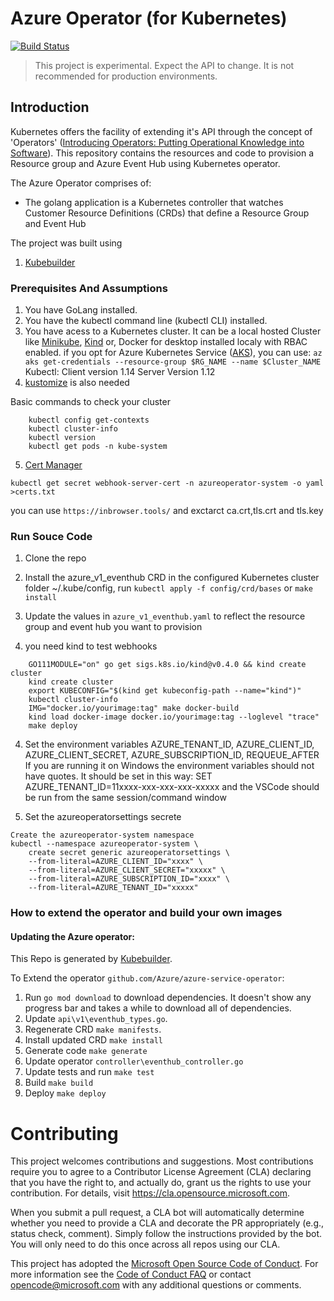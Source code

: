 # Azure Operator (for Kubernetes)

[![Build Status](https://dev.azure.com/azure/azure-service-operator/_apis/build/status/Azure.azure-service-operator?branchName=master)](https://dev.azure.com/azure/azure-service-operator/_build/latest?definitionId=36&branchName=master)

> This project is experimental. Expect the API to change. It is not recommended for production environments.

## Introduction

Kubernetes offers the facility of extending it's API through the concept of 'Operators' ([Introducing Operators: Putting Operational Knowledge into Software](https://coreos.com/blog/introducing-operators.html)). This repository contains the resources and code to provision a Resource group and Azure Event Hub using Kubernetes operator.

The Azure Operator comprises of:
- The golang application is a Kubernetes controller that watches Customer Resource Definitions (CRDs) that define a Resource Group and Event Hub 

The project was built using

1. [Kubebuilder](https://book.kubebuilder.io/)

### Prerequisites And Assumptions

1. You have GoLang installed.
2. You have the kubectl command line (kubectl CLI) installed.
3. You have acess to a Kubernetes cluster. It can be a local hosted Cluster like [Minikube](https://kubernetes.io/docs/tasks/tools/install-minikube/), [Kind](https://github.com/kubernetes-sigs/kind) or, Docker for desktop installed localy with RBAC enabled. if you opt for Azure Kubernetes Service ([AKS](https://azure.microsoft.com/en-au/services/kubernetes-service/)), you can use: `az aks get-credentials --resource-group $RG_NAME --name $Cluster_NAME`
Kubectl: Client version 1.14 Server Version 1.12
4. [kustomize](https://github.com/kubernetes-sigs/kustomize) is also needed

Basic commands to check your cluster

```shell
    kubectl config get-contexts
    kubectl cluster-info
    kubectl version
    kubectl get pods -n kube-system
```

5. [Cert Manager](https://docs.cert-manager.io/en/latest/getting-started/install/kubernetes.html)
```shell
kubectl get secret webhook-server-cert -n azureoperator-system -o yaml >certs.txt
```
you can use `https://inbrowser.tools/` and exctarct ca.crt,tls.crt and tls.key

### Run Souce Code

1. Clone the repo

2. Install the azure_v1_eventhub CRD in the configured Kubernetes cluster folder ~/.kube/config, 
run `kubectl apply -f config/crd/bases` or `make install`

3. Update the values in `azure_v1_eventhub.yaml` to reflect the resource group and event hub you want to provision

4. you need kind to test webhooks

```shell
    GO111MODULE="on" go get sigs.k8s.io/kind@v0.4.0 && kind create cluster
    kind create cluster
    export KUBECONFIG="$(kind get kubeconfig-path --name="kind")"
    kubectl cluster-info
    IMG="docker.io/yourimage:tag" make docker-build
    kind load docker-image docker.io/yourimage:tag --loglevel "trace"
    make deploy
```

4. Set the environment variables AZURE_TENANT_ID, AZURE_CLIENT_ID, AZURE_CLIENT_SECRET, AZURE_SUBSCRIPTION_ID, REQUEUE_AFTER
If you are running it on Windows the environment variables should not have quotes. It should be set in this way:
SET  AZURE_TENANT_ID=11xxxx-xxx-xxx-xxx-xxxxx
and the VSCode should be run from the same session/command window

5. Set the azureoperatorsettings secrete

```shell
Create the azureoperator-system namespace
kubectl --namespace azureoperator-system \
    create secret generic azureoperatorsettings \
    --from-literal=AZURE_CLIENT_ID="xxxx" \
    --from-literal=AZURE_CLIENT_SECRET="xxxxx" \
    --from-literal=AZURE_SUBSCRIPTION_ID="xxxx" \
    --from-literal=AZURE_TENANT_ID="xxxxx"
```
### How to extend the operator and build your own images

#### Updating the Azure operator:

This Repo is generated by [Kubebuilder](https://book.kubebuilder.io/).

To Extend the operator `github.com/Azure/azure-service-operator`:

1. Run `go mod download` to download dependencies. It doesn't show any progress bar and takes a while to download all of dependencies.
2. Update `api\v1\eventhub_types.go`.
3. Regenerate CRD `make manifests`.
4. Install updated CRD `make install`
5. Generate code `make generate`
6. Update operator `controller\eventhub_controller.go`
7. Update tests and run `make test`
8. Build `make build`
9. Deploy `make deploy`

# Contributing

This project welcomes contributions and suggestions.  Most contributions require you to agree to a
Contributor License Agreement (CLA) declaring that you have the right to, and actually do, grant us
the rights to use your contribution. For details, visit https://cla.opensource.microsoft.com.

When you submit a pull request, a CLA bot will automatically determine whether you need to provide
a CLA and decorate the PR appropriately (e.g., status check, comment). Simply follow the instructions
provided by the bot. You will only need to do this once across all repos using our CLA.

This project has adopted the [Microsoft Open Source Code of Conduct](https://opensource.microsoft.com/codeofconduct/).
For more information see the [Code of Conduct FAQ](https://opensource.microsoft.com/codeofconduct/faq/) or
contact [opencode@microsoft.com](mailto:opencode@microsoft.com) with any additional questions or comments.
